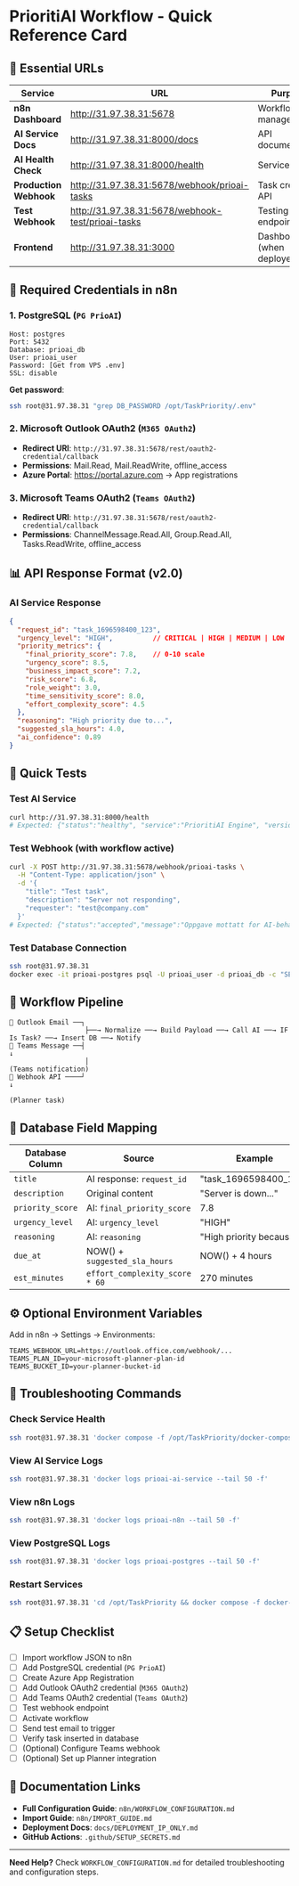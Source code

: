 # PrioritiAI Workflow - Quick Reference Card

## 🚀 Essential URLs

| Service | URL | Purpose |
|---------|-----|---------|
| **n8n Dashboard** | http://31.97.38.31:5678 | Workflow management |
| **AI Service Docs** | http://31.97.38.31:8000/docs | API documentation |
| **AI Health Check** | http://31.97.38.31:8000/health | Service status |
| **Production Webhook** | http://31.97.38.31:5678/webhook/prioai-tasks | Task creation API |
| **Test Webhook** | http://31.97.38.31:5678/webhook-test/prioai-tasks | Testing endpoint |
| **Frontend** | http://31.97.38.31:3000 | Dashboard (when deployed) |

## 🔐 Required Credentials in n8n

### 1. PostgreSQL (`PG PrioAI`)
```
Host: postgres
Port: 5432
Database: prioai_db
User: prioai_user
Password: [Get from VPS .env]
SSL: disable
```

**Get password**: 
```bash
ssh root@31.97.38.31 "grep DB_PASSWORD /opt/TaskPriority/.env"
```

### 2. Microsoft Outlook OAuth2 (`M365 OAuth2`)
- **Redirect URI**: `http://31.97.38.31:5678/rest/oauth2-credential/callback`
- **Permissions**: Mail.Read, Mail.ReadWrite, offline_access
- **Azure Portal**: https://portal.azure.com → App registrations

### 3. Microsoft Teams OAuth2 (`Teams OAuth2`)
- **Redirect URI**: `http://31.97.38.31:5678/rest/oauth2-credential/callback`
- **Permissions**: ChannelMessage.Read.All, Group.Read.All, Tasks.ReadWrite, offline_access

## 📊 API Response Format (v2.0)

### AI Service Response
```json
{
  "request_id": "task_1696598400_123",
  "urgency_level": "HIGH",          // CRITICAL | HIGH | MEDIUM | LOW
  "priority_metrics": {
    "final_priority_score": 7.8,    // 0-10 scale
    "urgency_score": 8.5,
    "business_impact_score": 7.2,
    "risk_score": 6.8,
    "role_weight": 3.0,
    "time_sensitivity_score": 8.0,
    "effort_complexity_score": 4.5
  },
  "reasoning": "High priority due to...",
  "suggested_sla_hours": 4.0,
  "ai_confidence": 0.89
}
```

## 🧪 Quick Tests

### Test AI Service
```bash
curl http://31.97.38.31:8000/health
# Expected: {"status":"healthy", "service":"PrioritiAI Engine", "version":"2.0.0"}
```

### Test Webhook (with workflow active)
```bash
curl -X POST http://31.97.38.31:5678/webhook/prioai-tasks \
  -H "Content-Type: application/json" \
  -d '{
    "title": "Test task",
    "description": "Server not responding",
    "requester": "test@company.com"
  }'
# Expected: {"status":"accepted","message":"Oppgave mottatt for AI-behandling"}
```

### Test Database Connection
```bash
ssh root@31.97.38.31
docker exec -it prioai-postgres psql -U prioai_user -d prioai_db -c "SELECT COUNT(*) FROM tasks;"
```

## 🔄 Workflow Pipeline

```
📧 Outlook Email ──┐
                   ├──→ Normalize ──→ Build Payload ──→ Call AI ──→ IF Is Task? ──→ Insert DB ──→ Notify
📱 Teams Message ──┤                                                      ↓
                   │                                                   (Teams notification)
🔗 Webhook API ────┘                                                      ↓
                                                                      (Planner task)
```

## 📝 Database Field Mapping

| Database Column | Source | Example |
|----------------|--------|---------|
| `title` | AI response: `request_id` | "task_1696598400_123" |
| `description` | Original content | "Server is down..." |
| `priority_score` | AI: `final_priority_score` | 7.8 |
| `urgency_level` | AI: `urgency_level` | "HIGH" |
| `reasoning` | AI: `reasoning` | "High priority because..." |
| `due_at` | NOW() + `suggested_sla_hours` | NOW() + 4 hours |
| `est_minutes` | `effort_complexity_score * 60` | 270 minutes |

## ⚙️ Optional Environment Variables

Add in n8n → Settings → Environments:

```env
TEAMS_WEBHOOK_URL=https://outlook.office.com/webhook/...
TEAMS_PLAN_ID=your-microsoft-planner-plan-id
TEAMS_BUCKET_ID=your-planner-bucket-id
```

## 🐛 Troubleshooting Commands

### Check Service Health
```bash
ssh root@31.97.38.31 'docker compose -f /opt/TaskPriority/docker-compose-ip.yml ps'
```

### View AI Service Logs
```bash
ssh root@31.97.38.31 'docker logs prioai-ai-service --tail 50 -f'
```

### View n8n Logs
```bash
ssh root@31.97.38.31 'docker logs prioai-n8n --tail 50 -f'
```

### View PostgreSQL Logs
```bash
ssh root@31.97.38.31 'docker logs prioai-postgres --tail 50 -f'
```

### Restart Services
```bash
ssh root@31.97.38.31 'cd /opt/TaskPriority && docker compose -f docker-compose-ip.yml restart'
```

## 📋 Setup Checklist

- [ ] Import workflow JSON to n8n
- [ ] Add PostgreSQL credential (`PG PrioAI`)
- [ ] Create Azure App Registration
- [ ] Add Outlook OAuth2 credential (`M365 OAuth2`)
- [ ] Add Teams OAuth2 credential (`Teams OAuth2`)
- [ ] Test webhook endpoint
- [ ] Activate workflow
- [ ] Send test email to trigger
- [ ] Verify task inserted in database
- [ ] (Optional) Configure Teams webhook
- [ ] (Optional) Set up Planner integration

## 🔗 Documentation Links

- **Full Configuration Guide**: `n8n/WORKFLOW_CONFIGURATION.md`
- **Import Guide**: `n8n/IMPORT_GUIDE.md`
- **Deployment Docs**: `docs/DEPLOYMENT_IP_ONLY.md`
- **GitHub Actions**: `.github/SETUP_SECRETS.md`

---

**Need Help?** Check `WORKFLOW_CONFIGURATION.md` for detailed troubleshooting and configuration steps.
